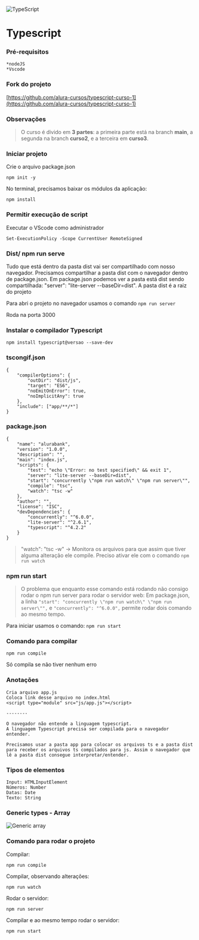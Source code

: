 ![TypeScript](https://img.shields.io/badge/TypeScript-007ACC?style=for-the-badge&logo=typescript&logoColor=white)
# Typescript

### Pré-requisitos

    *nodeJS
    *Vscode

### Fork do projeto

[https://github.com/alura-cursos/typescript-curso-1](https://github.com/alura-cursos/typescript-curso-1)

### Observações
>O curso é divido em **3 partes**: a primeira parte está na branch **main**,  a segunda na branch **curso2**, e a terceira em **curso3**.

### Iniciar projeto

Crie o arquivo package.json

`npm init -y`

No terminal, precisamos baixar os módulos da aplicação:

`npm install`

### Permitir execução de script

Executar o VScode como administrador

`Set-ExecutionPolicy -Scope CurrentUser RemoteSigned`

### Dist/ npm run serve

Tudo que está dentro da pasta dist vai ser compartilhado com nosso navegador.
Precisamos compartilhar a pasta dist com o navegador dentro de package.json.
Em package.json podemos ver a pasta está dist sendo compartilhada: "server": "lite-server --baseDir=dist".
A pasta dist é a raiz do projeto 

Para abri o projeto no navegador usamos o comando
`npm run server`

Roda na porta 3000

### Instalar o compilador Typescript

`npm install typescript@versao --save-dev`

### tscongif.json

    {
        "compilerOptions": {
            "outDir": "dist/js",
            "target": "ES6",
            "noEmitOnError": true,
            "noImplicitAny": true
        },
        "include": ["app/**/*"]
    }

### package.json

    {
        "name": "alurabank",
        "version": "1.0.0",
        "description": "",
        "main": "index.js",
        "scripts": {
            "test": "echo \"Error: no test specified\" && exit 1",
            "server": "lite-server --baseDir=dist",
            "start": "concurrently \"npm run watch\" \"npm run server\"",
            "compile": "tsc",
            "watch": "tsc -w"
        },
        "author": "",
        "license": "ISC",
        "devDependencies": {
            "concurrently": "^6.0.0",
            "lite-server": "^2.6.1",
            "typescript": "^4.2.2"
        }
    }

> "watch": "tsc -w" -> Monitora os arquivos para que assim que tiver alguma alteração ele compile. Preciso ativar ele com o comando `npm run watch`

### npm run start

> O problema que enquanto esse comando está rodando não consigo rodar o npm run server para rodar o servidor web: Em package.json, a linha `"start": "concurrently \"npm run watch\" \"npm run server\"",` e `"concurrently": "^6.0.0",` permite rodar dois comando ao mesmo tempo. 

Para iniciar usamos o comando: `npm run start`

### Comando para compilar

`npm run compile`

Só compila se não tiver nenhum erro

### Anotações

    Cria arquivo app.js
    Coloca link desse arquivo no index.html
    <script type="module" src="js/app.js"></script>

    --------

    O navegador não entende a linguagem typescript.
    A linguagem Typescript precisa ser compilada para o navegador entender.

    Precisamos usar a pasta app para colocar os arquivos ts e a pasta dist para receber os arquivos ts compilados para js. Assim o navegador que lê a pasta dist consegue interpretar/entender.

### Tipos de elementos

    Input: HTMLInputElement
    Números: Number
    Datas: Date
    Texto: String

### Generic types - Array 

![Generic array](https://yakovfain.com/wp-content/uploads/2019/03/lib_d_ts.png?w=760)

### Comando para rodar o projeto

Compilar:

`npm run compile`

Compilar, observando alterações:

`npm run watch`

Rodar o servidor:

`npm run server`

Compilar e ao mesmo tempo rodar o servidor:

`npm run start`






